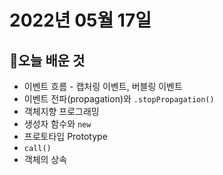 # 2022년 05월 17일

## 📝오늘 배운 것

- 이벤트 흐름 - 캡처링 이벤트, 버블링 이벤트
- 이벤트 전파(propagation)와 `.stopPropagation()`
- 객체지향 프로그래밍
- 생성자 함수와 `new`
- 프로토타입 Prototype
- `call()`
- 객체의 상속
